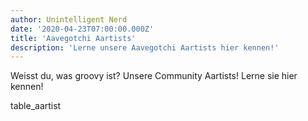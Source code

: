 ```yaml
---
author: Unintelligent Nerd
date: '2020-04-23T07:00:00.000Z'
title: 'Aavegotchi Aartists'
description: 'Lerne unsere Aavegotchi Aartists hier kennen!'
---
```


Weisst du, was groovy ist? Unsere Community Aartists! Lerne sie hier kennen!

table_aartist